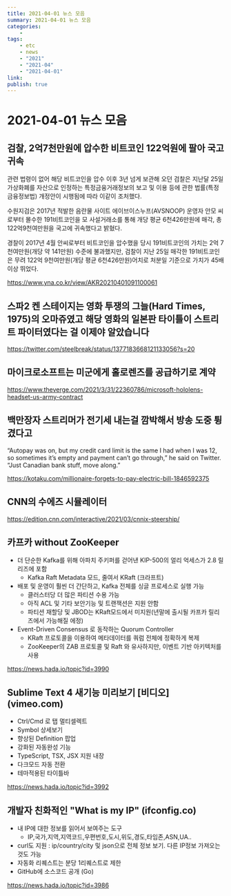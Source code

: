 ```yaml
---
title: 2021-04-01 뉴스 모음
summary: 2021-04-01 뉴스 모음
categories:
    - 
tags:
    - etc
    - news
    - "2021"
    - "2021-04"
    - "2021-04-01"
link: 
publish: true
---
```


# 2021-04-01 뉴스 모음

## 검찰, 2억7천만원에 압수한 비트코인 122억원에 팔아 국고귀속

관련 법령이 없어 해당 비트코인을 압수 이후 3년 넘게 보관해 오던 검찰은 지난달 25일 가상화폐를 자산으로 인정하는 특정금융거래정보의 보고 및 이용 등에 관한 법률(특정금융정보법) 개정안이 시행됨에 따라 이같이 조처했다.

수원지검은 2017년 적발한 음란물 사이트 에이브이스누프(AVSNOOP) 운영자 안모 씨로부터 몰수한 191비트코인을 모 사설거래소를 통해 개당 평균 6천426만원에 매각, 총 122억9천여만원을 국고에 귀속했다고 밝혔다.

경찰이 2017년 4월 안씨로부터 비트코인을 압수했을 당시 191비트코인의 가치는 2억 7천여만원(개당 약 141만원) 수준에 불과했지만, 검찰이 지난 25일 매각한 191비트코인은 무려 122억 9천여만원(개당 평균 6천426만원)어치로 처분일 기준으로 가치가 45배 이상 뛰었다.

<https://www.yna.co.kr/view/AKR20210401091100061>

## 스파2 켄 스테이지는 영화 투쟁의 그늘(Hard Times, 1975)의 오마쥬였고 해당 영화의 일본판 타이틀이 스트리트 파이터였다는 걸 이제야 알았습니다

<https://twitter.com/steelbreak/status/1377183668121133056?s=20>

## 마이크로소프트는 미군에게 홀로렌즈를 공급하기로 계약

<https://www.theverge.com/2021/3/31/22360786/microsoft-hololens-headset-us-army-contract>

## 백만장자 스트리머가 전기세 내는걸 깜박해서 방송 도중 튕겼다고

“Autopay was on, but my credit card limit is the same I had when I was 12, so sometimes it’s empty and payment can’t go through,” he said on Twitter. “Just Canadian bank stuff, move along.”

<https://kotaku.com/millionaire-forgets-to-pay-electric-bill-1846592375>

## CNN의 수에즈 시뮬레이터

<https://edition.cnn.com/interactive/2021/03/cnnix-steership/>

## 카프카 without ZooKeeper

- 더 단순한 Kafka를 위해 아파치 주키퍼를 걷어낸 KIP-500의 얼리 억세스가 2.8 릴리즈에 포함 
  - Kafka Raft Metadata 모드, 줄여서 KRaft (크라프트)
- 배포 및 운영이 훨씬 더 간단하고, Kafka 전체를 싱글 프로세스로 실행 가능
  - 클러스터당 더 많은 파티션 수용 가능
  - 아직 ACL 및 기타 보안기능 및 트랜잭션은 지원 안함
  - 파티션 재할당 및 JBOD는 KRaft모드에서 미지원(년말에 출시될 카프카 릴리즈에서 가능해질 에정)
- Event-Driven Consensus 로 동작하는 Quorum Controller 
  - KRaft 프로토콜을 이용하여 메타데이터를 쿼럼 전체에 정확하게 복제
  - ZooKeeper의 ZAB 프로토콜 및 Raft 와 유사하지만, 이벤트 기반 아키텍처를 사용

<https://news.hada.io/topic?id=3990>

## Sublime Text 4 새기능 미리보기 [비디오] (vimeo.com)

- Ctrl/Cmd 로 탭 멀티셀렉트
- Symbol 상세보기
- 향상된 Definition 팝업
- 강화된 자동완성 기능
- TypeScript, TSX, JSX 지원 내장
- 다크모드 자동 전환
- 테마적용된 타이틀바

<https://news.hada.io/topic?id=3992>

## 개발자 친화적인 "What is my IP" (ifconfig.co)

- 내 IP에 대한 정보를 읽어서 보여주는 도구
  - IP,국가,지역,지역코드,우편번호,도시,위도,경도,타임존,ASN,UA..
- curl도 지원 : ip/country/city 및 json으로 전체 정보 보기. 다른 IP정보 가져오는 것도 가능
- 자동화 리퀘스트는 분당 1리퀘스트로 제한
- GitHub에 소스코드 공개 (Go)

<https://news.hada.io/topic?id=3986>
